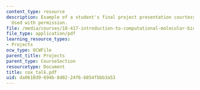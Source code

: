 ```yaml
---
content_type: resource
description: Example of a student's final project presentation courtesy of Russ Cox.
  Used with permission.
file: /media/courses/18-417-introduction-to-computational-molecular-biology-fall-2004/da0618d9694b8d0224f6b854fbbb3a53_cox_talk.pdf
file_type: application/pdf
learning_resource_types:
- Projects
ocw_type: OCWFile
parent_title: Projects
parent_type: CourseSection
resourcetype: Document
title: cox_talk.pdf
uid: da0618d9-694b-8d02-24f6-b854fbbb3a53
---
```

